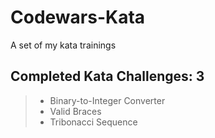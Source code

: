 # Codewars-Kata
A set of my kata trainings

## Completed Kata Challenges: 3
> * Binary-to-Integer Converter
> * Valid Braces
> * Tribonacci Sequence